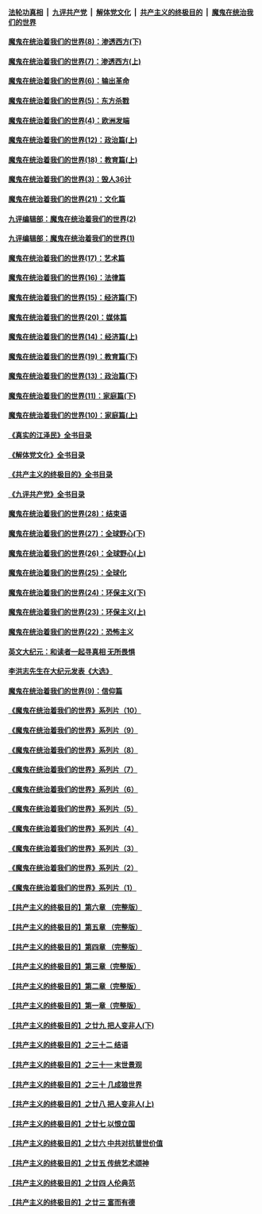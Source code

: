 ####  [法轮功真相](../../../../basic/blob/master/README.md?t=10301331) &nbsp;|&nbsp; [九评共产党](../../../../9ping.md/blob/master/README.md?t=10301331) &nbsp;|&nbsp; [解体党文化](../../../../jtdwh.md/blob/master/README.md?t=10301331)  &nbsp;|&nbsp; [共产主义的终极目的](../../../../gczydzjmd.md/blob/master/README.md?t=10301331) &nbsp;|&nbsp; [魔鬼在统治我们的世界](../../../../mgztzwmdsj.md/blob/master/README.md?t=10301331) 

#### [魔鬼在统治着我们的世界(8)：渗透西方(下)](../pages/nsc422/n10429603.md?t=10301331) 

#### [魔鬼在统治着我们的世界(7)：渗透西方(上)](../pages/nsc422/n10426013.md?t=10301331) 

#### [魔鬼在统治着我们的世界(6)：输出革命](../pages/nsc422/n10421536.md?t=10301331) 

#### [魔鬼在统治着我们的世界(5)：东方杀戮](../pages/nsc422/n10417707.md?t=10301331) 

#### [魔鬼在统治着我们的世界(4)：欧洲发端](../pages/nsc422/n10414890.md?t=10301331) 

#### [魔鬼在统治着我们的世界(12)：政治篇(上)](../pages/nsc422/n10444576.md?t=10301331) 

#### [魔鬼在统治着我们的世界(18)：教育篇(上)](../pages/nsc422/n10526970.md?t=10301331) 

#### [魔鬼在统治着我们的世界(3)：毁人36计](../pages/nsc422/n10411583.md?t=10301331) 

#### [魔鬼在统治着我们的世界(21)：文化篇](../pages/nsc422/n10597706.md?t=10301331) 

#### [九评编辑部：魔鬼在统治着我们的世界(2)](../pages/nsc422/n10410036.md?t=10301331) 

#### [九评编辑部：魔鬼在统治着我们的世界(1)](../pages/nsc422/n10406825.md?t=10301331) 

#### [魔鬼在统治着我们的世界(17)：艺术篇](../pages/nsc422/n10499093.md?t=10301331) 

#### [魔鬼在统治着我们的世界(16)：法律篇](../pages/nsc422/n10485969.md?t=10301331) 

#### [魔鬼在统治着我们的世界(15)：经济篇(下)](../pages/nsc422/n10469975.md?t=10301331) 

#### [魔鬼在统治着我们的世界(20)：媒体篇](../pages/nsc422/n10586579.md?t=10301331) 

#### [魔鬼在统治着我们的世界(14)：经济篇(上)](../pages/nsc422/n10457370.md?t=10301331) 

#### [魔鬼在统治着我们的世界(19)：教育篇(下)](../pages/nsc422/n10564808.md?t=10301331) 

#### [魔鬼在统治着我们的世界(13)：政治篇(下)](../pages/nsc422/n10448270.md?t=10301331) 

#### [魔鬼在统治着我们的世界(11)：家庭篇(下)](../pages/nsc422/n10440961.md?t=10301331) 

#### [魔鬼在统治着我们的世界(10)：家庭篇(上)](../pages/nsc422/n10435448.md?t=10301331) 

#### [《真实的江泽民》全书目录](../pages/nsc422/n13721399.md?t=10301331) 

#### [《解体党文化》全书目录](../pages/nsc422/n13721157.md?t=10301331) 

#### [《共产主义的终极目的》全书目录](../pages/nsc422/n13721048.md?t=10301331) 

#### [《九评共产党》全书目录](../pages/nsc422/n13708085.md?t=10301331) 

#### [魔鬼在统治着我们的世界(28)：结束语](../pages/nsc422/n10936246.md?t=10301331) 

#### [魔鬼在统治着我们的世界(27)：全球野心(下)](../pages/nsc422/n10928319.md?t=10301331) 

#### [魔鬼在统治着我们的世界(26)：全球野心(上)](../pages/nsc422/n10900318.md?t=10301331) 

#### [魔鬼在统治着我们的世界(25)：全球化](../pages/nsc422/n10788205.md?t=10301331) 

#### [魔鬼在统治着我们的世界(24)：环保主义(下)](../pages/nsc422/n10695307.md?t=10301331) 

#### [魔鬼在统治着我们的世界(23)：环保主义(上)](../pages/nsc422/n10688613.md?t=10301331) 

#### [魔鬼在统治着我们的世界(22)：恐怖主义](../pages/nsc422/n10614727.md?t=10301331) 

#### [英文大纪元：和读者一起寻真相 无所畏惧](../pages/nsc422/n12542027.md?t=10301331) 

#### [李洪志先生在大纪元发表《大选》](../pages/nsc422/n12534746.md?t=10301331) 

#### [魔鬼在统治着我们的世界(9)：信仰篇](../pages/nsc422/n10432159.md?t=10301331) 

#### [《魔鬼在统治着我们的世界》系列片（10）](../pages/nsc422/n12292670.md?t=10301331) 

#### [《魔鬼在统治着我们的世界》系列片（9）](../pages/nsc422/n12290859.md?t=10301331) 

#### [《魔鬼在统治着我们的世界》系列片（8）](../pages/nsc422/n12287445.md?t=10301331) 

#### [《魔鬼在统治着我们的世界》系列片（7）](../pages/nsc422/n12283425.md?t=10301331) 

#### [《魔鬼在统治着我们的世界》系列片（6）](../pages/nsc422/n12282314.md?t=10301331) 

#### [《魔鬼在统治着我们的世界》系列片（5）](../pages/nsc422/n12281419.md?t=10301331) 

#### [《魔鬼在统治着我们的世界》系列片（4）](../pages/nsc422/n12274024.md?t=10301331) 

#### [《魔鬼在统治着我们的世界》系列片（3）](../pages/nsc422/n12271322.md?t=10301331) 

#### [《魔鬼在统治着我们的世界》系列片（2）](../pages/nsc422/n12269049.md?t=10301331) 

#### [《魔鬼在统治着我们的世界》系列片（1）](../pages/nsc422/n12267575.md?t=10301331) 

#### [【共产主义的终极目的】第六章 （完整版）](../pages/nsc422/n11428913.md?t=10301331) 

#### [【共产主义的终极目的】第五章 （完整版）](../pages/nsc422/n11428912.md?t=10301331) 

#### [【共产主义的终极目的】第四章 （完整版）](../pages/nsc422/n11428907.md?t=10301331) 

#### [【共产主义的终极目的】第三章（完整版）](../pages/nsc422/n11428848.md?t=10301331) 

#### [【共产主义的终极目的】第二章（完整版）](../pages/nsc422/n11428831.md?t=10301331) 

#### [【共产主义的终极目的】第一章（完整版）](../pages/nsc422/n11417651.md?t=10301331) 

#### [【共产主义的终极目的】之廿九 把人变非人(下)](../pages/nsc422/n11344140.md?t=10301331) 

#### [【共产主义的终极目的】之三十二 结语](../pages/nsc422/n11360535.md?t=10301331) 

#### [【共产主义的终极目的】之三十一 末世景观](../pages/nsc422/n11351129.md?t=10301331) 

#### [【共产主义的终极目的】之三十 几成狼世界](../pages/nsc422/n11348280.md?t=10301331) 

#### [【共产主义的终极目的】之廿八 把人变非人(上)](../pages/nsc422/n11340492.md?t=10301331) 

#### [【共产主义的终极目的】之廿七 以恨立国](../pages/nsc422/n11336944.md?t=10301331) 

#### [【共产主义的终极目的】之廿六 中共对抗普世价值](../pages/nsc422/n11324785.md?t=10301331) 

#### [【共产主义的终极目的】之廿五 传统艺术颂神](../pages/nsc422/n11296396.md?t=10301331) 

#### [【共产主义的终极目的】之廿四 人伦典范](../pages/nsc422/n11296397.md?t=10301331) 

#### [【共产主义的终极目的】之廿三 富而有德](../pages/nsc422/n11283598.md?t=10301331) 

